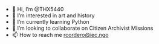 - 👋 Hi, I’m @THX5440
- 👀 I’m interested in art and history 
- 🌱 I’m currently learning Python 
- 💞️ I’m looking to collaborate on Citizen Archivist Missions
- 📫 How to reach me rcordero@iec.ngo

<!---
THX5440/THX5440 is a ✨ special ✨ repository because its `README.md` (this file) appears on your GitHub profile.
You can click the Preview link to take a look at your changes.
--->

